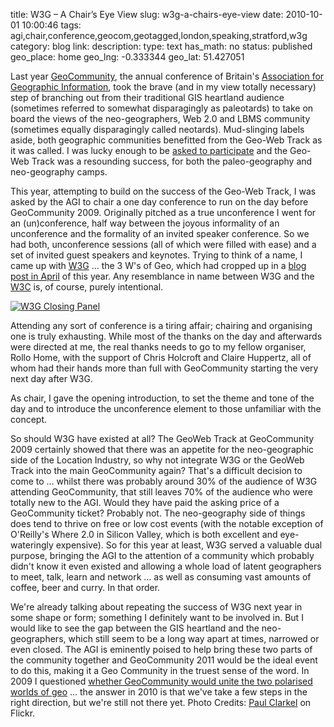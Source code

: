 title: W3G – A Chair’s Eye View
slug: w3g-a-chairs-eye-view
date: 2010-10-01 10:00:46
tags: agi,chair,conference,geocom,geotagged,london,speaking,stratford,w3g
category: blog
link: 
description: 
type: text
has_math: no
status: published
geo_place: home
geo_lng: -0.333344
geo_lat: 51.427051

Last year [GeoCommunity](https://www.agi.org.uk/agi-geocommunity/ "https://www.agi.org.uk/agi-geocommunity/"), the annual conference of Britain's [Association for Geographic Information](https://www.agi.org.uk/ "https://www.agi.org.uk/"), took the brave (and in my view totally necessary) step of branching out from their traditional GIS heartland audience (sometimes referred to somewhat disparagingly as paleotards) to take on board the views of the neo-geographers, Web 2.0 and LBMS community (sometimes equally disparagingly called neotards). Mud-slinging labels aside, both geographic communities benefitted from the Geo-Web Track as it was called. I was lucky enough to be [asked to participate](/2009/09/25/know-your-place-adding-geographic-intelligence-to-your-content/ "/2009/09/25/know-your-place-adding-geographic-intelligence-to-your-content/") and the Geo-Web Track was a resounding success, for both the paleo-geography and neo-geography camps.

This year, attempting to build on the success of the Geo-Web Track, I was asked by the AGI to chair a one day conference to run on the day before GeoCommunity 2009. Originally pitched as a true unconference I went for an (un)conference, half way between the joyous informality of an unconference and the formality of an invited speaker conference. So we had both, unconference sessions (all of which were filled with ease) and a set of invited guest speakers and keynotes. Trying to think of a name, I came up with [W3G](https://www.w3gconf.com/ "https://www.w3gconf.com/") ... the 3 W's of Geo, which had cropped up in a [blog post in April](/2010/04/16/the-3-ws-of-geo-and-hyperlocal-deities-and-a-pachyderm/ "/2010/04/16/the-3-ws-of-geo-and-hyperlocal-deities-and-a-pachyderm/") of this year. Any resemblance in name between W3G and the [W3C](https://www.w3.org/ "https://www.w3.org/") is, of course, purely intentional.

[![W3G Closing Panel](https://farm5.static.flickr.com/4085/5033695482_f8730f0148_d.jpg)](https://www.flickr.com/photos/paul_clarke/5033695482/ "W3G Closing Panel")

Attending any sort of conference is a tiring affair; chairing and organising one is truly exhausting. While most of the thanks on the day and afterwards were directed at me, the real thanks needs to go to my fellow organiser, Rollo Home, with the support of Chris Holcroft and Claire Huppertz, all of whom had their hands more than full with GeoCommunity starting the very next day after W3G.

As chair, I gave the opening introduction, to set the theme and tone of the day and to introduce the unconference element to those unfamiliar with the concept.



So should W3G have existed at all? The GeoWeb Track at GeoCommunity 2009 certainly showed that there was an appetite for the neo-geographic side of the Location Industry, so why not integrate W3G or the GeoWeb Track into the main GeoCommunity again? That's a difficult decision to come to ... whilst there was probably around 30% of the audience of W3G attending GeoCommunity, that still leaves 70% of the audience who were totally new to the AGI. Would they have paid the asking price of a GeoCommunity ticket? Probably not. The neo-geography side of things does tend to thrive on free or low cost events (with the notable exception of O'Reilly's Where 2.0 in Silicon Valley, which is both excellent and eye-wateringly expensive). So for this year at least, W3G served a valuable dual purpose, bringing the AGI to the attention of a community which probably didn't know it even existed and allowing a whole load of latent geographers to meet, talk, learn and network ... as well as consuming vast amounts of coffee, beer and curry. In that order.

We're already talking about repeating the success of W3G next year in some shape or form; something I definitely want to be involved in. But I would like to see the gap between the GIS heartland and the neo-geographers, which still seem to be a long way apart at times, narrowed or even closed. The AGI is eminently poised to help bring these two parts of the community together and GeoCommunity 2011 would be the ideal event to do this, making it a Geo Community in the truest sense of the word. In 2009 I questioned [whether GeoCommunity would unite the two polarised worlds of geo](/2009/09/07/geocommunity-09-bridging-the-gap-between-the-gis-and-neogeo-worlds/ "/2009/09/07/geocommunity-09-bridging-the-gap-between-the-gis-and-neogeo-worlds/") ... the answer in 2010 is that we've take a few steps in the right direction, but we're still not there yet.
Photo Credits: [Paul Clarkel](https://www.flickr.com/photos/paul_clarke/5033695482/ "https://www.flickr.com/photos/paul_clarke/5033695482/") on Flickr.



